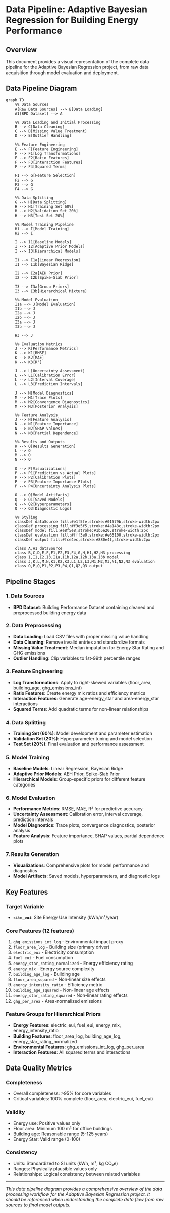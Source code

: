 # Data Pipeline: Adaptive Bayesian Regression for Building Energy Performance

## Overview
This document provides a visual representation of the complete data pipeline for the Adaptive Bayesian Regression project, from raw data acquisition through model evaluation and deployment.

## Data Pipeline Diagram

```mermaid
graph TD
    %% Data Sources
    A[Raw Data Sources] --> B[Data Loading]
    A1[BPD Dataset] --> A
    
    %% Data Loading and Initial Processing
    B --> C[Data Cleaning]
    C --> D[Missing Value Treatment]
    D --> E[Outlier Handling]
    
    %% Feature Engineering
    E --> F[Feature Engineering]
    F --> F1[Log Transformations]
    F --> F2[Ratio Features]
    F --> F3[Interaction Features]
    F --> F4[Squared Terms]
    
    F1 --> G[Feature Selection]
    F2 --> G
    F3 --> G
    F4 --> G
    
    %% Data Splitting
    G --> H[Data Splitting]
    H --> H1[Training Set 60%]
    H --> H2[Validation Set 20%]
    H --> H3[Test Set 20%]
    
    %% Model Training Pipeline
    H1 --> I[Model Training]
    H2 --> I
    
    I --> I1[Baseline Models]
    I --> I2[Adaptive Prior Models]
    I --> I3[Hierarchical Models]
    
    I1 --> I1a[Linear Regression]
    I1 --> I1b[Bayesian Ridge]
    
    I2 --> I2a[AEH Prior]
    I2 --> I2b[Spike-Slab Prior]
    
    I3 --> I3a[Group Priors]
    I3 --> I3b[Hierarchical Mixture]
    
    %% Model Evaluation
    I1a --> J[Model Evaluation]
    I1b --> J
    I2a --> J
    I2b --> J
    I3a --> J
    I3b --> J
    
    H3 --> J
    
    %% Evaluation Metrics
    J --> K[Performance Metrics]
    K --> K1[RMSE]
    K --> K2[MAE]
    K --> K3[R²]
    
    J --> L[Uncertainty Assessment]
    L --> L1[Calibration Error]
    L --> L2[Interval Coverage]
    L --> L3[Prediction Intervals]
    
    J --> M[Model Diagnostics]
    M --> M1[Trace Plots]
    M --> M2[Convergence Diagnostics]
    M --> M3[Posterior Analysis]
    
    %% Feature Analysis
    J --> N[Feature Analysis]
    N --> N1[Feature Importance]
    N --> N2[SHAP Values]
    N --> N3[Partial Dependence]
    
    %% Results and Outputs
    K --> O[Results Generation]
    L --> O
    M --> O
    N --> O
    
    O --> P[Visualizations]
    P --> P1[Prediction vs Actual Plots]
    P --> P2[Calibration Plots]
    P --> P3[Feature Importance Plots]
    P --> P4[Uncertainty Analysis Plots]
    
    O --> Q[Model Artifacts]
    Q --> Q1[Saved Models]
    Q --> Q2[Hyperparameters]
    Q --> Q3[Diagnostic Logs]
    
    %% Styling
    classDef dataSource fill:#e1f5fe,stroke:#01579b,stroke-width:2px
    classDef processing fill:#f3e5f5,stroke:#4a148c,stroke-width:2px
    classDef model fill:#e8f5e8,stroke:#1b5e20,stroke-width:2px
    classDef evaluation fill:#fff3e0,stroke:#e65100,stroke-width:2px
    classDef output fill:#fce4ec,stroke:#880e4f,stroke-width:2px
    
    class A,A1 dataSource
    class B,C,D,E,F,F1,F2,F3,F4,G,H,H1,H2,H3 processing
    class I,I1,I2,I3,I1a,I1b,I2a,I2b,I3a,I3b model
    class J,K,L,M,N,K1,K2,K3,L1,L2,L3,M1,M2,M3,N1,N2,N3 evaluation
    class O,P,Q,P1,P2,P3,P4,Q1,Q2,Q3 output
```

## Pipeline Stages

### 1. Data Sources
- **BPD Dataset**: Building Performance Dataset containing cleaned and preprocessed building energy data

### 2. Data Preprocessing
- **Data Loading**: Load CSV files with proper missing value handling
- **Data Cleaning**: Remove invalid entries and standardize formats
- **Missing Value Treatment**: Median imputation for Energy Star Rating and GHG emissions
- **Outlier Handling**: Clip variables to 1st-99th percentile ranges

### 3. Feature Engineering
- **Log Transformations**: Apply to right-skewed variables (floor_area, building_age, ghg_emissions_int)
- **Ratio Features**: Create energy mix ratios and efficiency metrics
- **Interaction Features**: Generate age-energy_star and area-energy_star interactions
- **Squared Terms**: Add quadratic terms for non-linear relationships

### 4. Data Splitting
- **Training Set (60%)**: Model development and parameter estimation
- **Validation Set (20%)**: Hyperparameter tuning and model selection
- **Test Set (20%)**: Final evaluation and performance assessment

### 5. Model Training
- **Baseline Models**: Linear Regression, Bayesian Ridge
- **Adaptive Prior Models**: AEH Prior, Spike-Slab Prior
- **Hierarchical Models**: Group-specific priors for different feature categories

### 6. Model Evaluation
- **Performance Metrics**: RMSE, MAE, R² for predictive accuracy
- **Uncertainty Assessment**: Calibration error, interval coverage, prediction intervals
- **Model Diagnostics**: Trace plots, convergence diagnostics, posterior analysis
- **Feature Analysis**: Feature importance, SHAP values, partial dependence plots

### 7. Results Generation
- **Visualizations**: Comprehensive plots for model performance and diagnostics
- **Model Artifacts**: Saved models, hyperparameters, and diagnostic logs

## Key Features

### Target Variable
- **`site_eui`**: Site Energy Use Intensity (kWh/m²/year)

### Core Features (12 features)
1. `ghg_emissions_int_log` - Environmental impact proxy
2. `floor_area_log` - Building size (primary driver)
3. `electric_eui` - Electricity consumption
4. `fuel_eui` - Fuel consumption
5. `energy_star_rating_normalized` - Energy efficiency rating
6. `energy_mix` - Energy source complexity
7. `building_age_log` - Building age
8. `floor_area_squared` - Non-linear size effects
9. `energy_intensity_ratio` - Efficiency metric
10. `building_age_squared` - Non-linear age effects
11. `energy_star_rating_squared` - Non-linear rating effects
12. `ghg_per_area` - Area-normalized emissions

### Feature Groups for Hierarchical Priors
- **Energy Features**: electric_eui, fuel_eui, energy_mix, energy_intensity_ratio
- **Building Features**: floor_area_log, building_age_log, energy_star_rating_normalized
- **Environmental Features**: ghg_emissions_int_log, ghg_per_area
- **Interaction Features**: All squared terms and interactions

## Data Quality Metrics

### Completeness
- Overall completeness: >95% for core variables
- Critical variables: 100% complete (floor_area, electric_eui, fuel_eui)

### Validity
- Energy use: Positive values only
- Floor area: Minimum 100 m² for office buildings
- Building age: Reasonable range (5-125 years)
- Energy Star: Valid range (0-100)

### Consistency
- Units: Standardized to SI units (kWh, m², kg CO₂e)
- Ranges: Physically plausible values only
- Relationships: Logical consistency between related variables

---

*This data pipeline diagram provides a comprehensive overview of the data processing workflow for the Adaptive Bayesian Regression project. It should be referenced when understanding the complete data flow from raw sources to final model outputs.* 